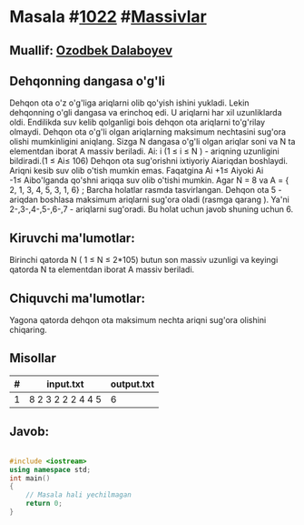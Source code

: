 
<h1>Masala #<a href="https://robocontest.uz/tasks/1022">1022</a> #<a href="https://robocontest.uz/tasks?category=12">Massivlar</a></h1>
<h2> Muallif: <a href="https://robocontest.uz/profile/ozodbek_dalaboyev">Ozodbek Dalaboyev</a></h2>
<h2>Dehqonning dangasa o'g'li</h2>
<p>Dehqon ota o'z o'g'liga ariqlarni olib qo'yish ishini yukladi. Lekin dehqonning o'gli dangasa va erinchoq edi. U ariqlarni har xil uzunliklarda oldi. Endilikda suv kelib qolganligi bois dehqon ota ariqlarni to'g'rilay olmaydi. Dehqon ota o'g'li olgan ariqlarning maksimum nechtasini sug'ora olishi mumkinligini aniqlang.
Sizga N dangasa o'g'li olgan ariqlar soni va N ta elementdan iborat A massiv beriladi. Ai: i (1 ≤ i ≤ N ) - ariqning uzunligini bildiradi.(1 ≤ Ai≤ 106)
Dehqon ota sug'orishni ixtiyoriy Aiariqdan boshlaydi. Ariqni kesib suv olib o'tish mumkin emas. Faqatgina Ai +1≤ Aiyoki Ai -1≤ Aibo'lganda qo'shni ariqqa suv olib o'tishi mumkin.
Agar N = 8 va A = { 2, 1, 3, 4, 5, 3, 1, 6} ;
Barcha holatlar rasmda tasvirlangan.
Dehqon ota 5 - ariqdan boshlasa maksimum ariqlarni sug'ora oladi (rasmga qarang ). Ya'ni 2-,3-,4-,5-,6-,7 - ariqlarni sug'oradi. Bu holat uchun javob shuning uchun 6.

</p>
<h2>Kiruvchi ma'lumotlar:</h2>
<p>Birinchi qatorda N ( 1 ≤ N ≤ 2*105) butun son massiv uzunligi va keyingi qatorda N ta elementdan iborat A massiv beriladi.</p>
<h2>Chiquvchi ma'lumotlar:</h2>
<p>Yagona qatorda dehqon ota maksimum nechta ariqni sug'ora olishini chiqaring.</p>
<h2>Misollar</h2>
<table>
    <thead>
        <tr>
            <th>#</th>
            <th>input.txt</th>
            <th>output.txt</th>
        </tr>
    </thead>
    <tbody>
            <tr>
                <td>1</td>
                <td>8
2 3 2 2 2 4 4 5</td>
                <td>6</td>
            </tr>
    </tbody>
    </table>
    
<h2>Javob:</h2>

######
```cpp
#include <iostream>
using namespace std;
int main()
{
    // Masala hali yechilmagan
    return 0;
}
```
